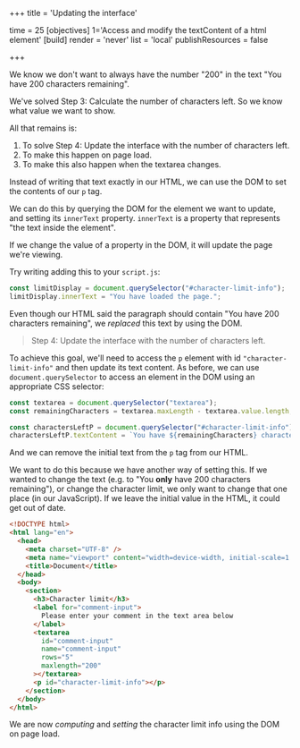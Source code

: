 +++
title = 'Updating the interface'

time = 25
[objectives]
    1='Access and modify the textContent of a html element'
[build]
  render = 'never'
  list = 'local'
  publishResources = false

+++

We know we don't want to always have the number "200" in the text "You have 200 characters remaining".

We've solved Step 3: Calculate the number of characters left. So we know what value we want to show.

All that remains is:

1. To solve Step 4: Update the interface with the number of characters left.
2. To make this happen on page load.
3. To make this also happen when the textarea changes.

Instead of writing that text exactly in our HTML, we can use the DOM to set the contents of our `p` tag.

We can do this by querying the DOM for the element we want to update, and setting its `innerText` property. `innerText` is a property that represents "the text inside the element".

If we change the value of a property in the DOM, it will update the page we're viewing.

Try writing adding this to your `script.js`:

```js
const limitDisplay = document.querySelector("#character-limit-info");
limitDisplay.innerText = "You have loaded the page.";
```

Even though our HTML said the paragraph should contain "You have 200 characters remaining", we _replaced_ this text by using the DOM.

> Step 4: Update the interface with the number of characters left.

To achieve this goal, we'll need to access the `p` element with id `"character-limit-info"` and then update its text content. As before, we can use `document.querySelector` to access an element in the DOM using an appropriate CSS selector:

```js {linenos=table,linenostart=1, hl_lines=["8-9"] }
const textarea = document.querySelector("textarea");
const remainingCharacters = textarea.maxLength - textarea.value.length;

const charactersLeftP = document.querySelector("#character-limit-info");
charactersLeftP.textContent = `You have ${remainingCharacters} characters remaining`;
```

And we can remove the initial text from the `p` tag from our HTML.

We want to do this because we have another way of setting this. If we wanted to change the text (e.g. to "You **only** have 200 characters remaining"), or change the character limit, we only want to change that one place (in our JavaScript). If we leave the initial value in the HTML, it could get out of date.

```html {hl_lines=["15"]}
<!DOCTYPE html>
<html lang="en">
  <head>
    <meta charset="UTF-8" />
    <meta name="viewport" content="width=device-width, initial-scale=1.0" />
    <title>Document</title>
  </head>
  <body>
    <section>
      <h3>Character limit</h3>
      <label for="comment-input">
        Please enter your comment in the text area below
      </label>
      <textarea
        id="comment-input"
        name="comment-input"
        rows="5"
        maxlength="200"
      ></textarea>
      <p id="character-limit-info"></p>
    </section>
  </body>
</html>
```

We are now _computing_ and _setting_ the character limit info using the DOM on page load.
